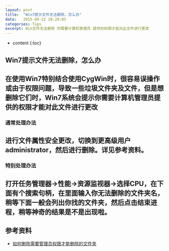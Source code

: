 ```yaml
---
layout: post
title:  "Win7提示文件无法删除，怎么办"
date:   2015-08-22 20:20:05
categories: Tips
excerpt: Win文件无法删除 你需要计算机管理员 提供的权限才能对此文件进行更改
---
```


* content
{:toc}

## Win7提示文件无法删除，怎么办

在使用Win7特别结合使用CygWin时，很容易误操作或由于权限问题，导致一些垃圾文件夹及文件，但是想删除它们时，Win7系统会提示你需要计算机管理员提供的权限才能对此文件进行更改
---

### 通常处理办法
进行文件属性安全更改，切换到更高级用户administrator，然后进行删除。详见参考资料。
---

### 特别处理办法
打开任务管理器->性能->资源监视器->选择CPU，在下面有个搜索句柄，在里面输入你无法删除的文件夹名，稍等下面一般会列出你找的文件夹，然后点击结束进程，稍等神奇的结果是不是出现啦。
---

## 参考资料
* [如何删除需要管理员权限才能删除的文件夹](http://jingyan.baidu.com/article/3a2f7c2e69294526afd61183.html)

